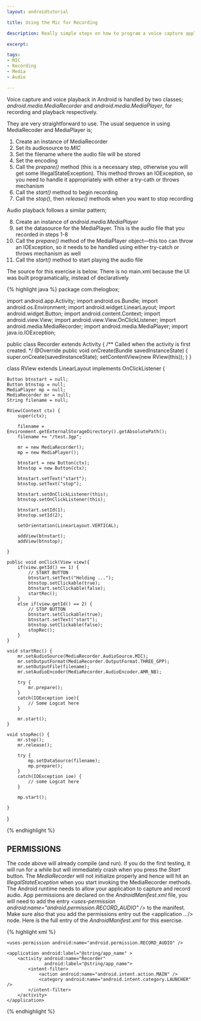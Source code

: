 ```yaml
---
layout: androidtutorial

title: Using the Mic for Recording

description: Really simple steps on how to program a voice capture application in Android

excerpt: 

tags:
- MIC
- Recording
- Media
- Audio

---
```




Voice capture and voice playback in Android is handled by two classes; *android.media.MediaRecorder* and *android.media.MediaPlayer*, for recording and playback respectively. 

They are very straightforward to use. The usual sequence in using MediaRecoder and MediaPlayer is;

1. Create an instance of MediaRecorder
2. Set its audiosource to *MIC*
3. Set the filename where the audio file will be stored
4. Set the encoding
5. Call the *prepare()* method (this is a necessary step, otherwise you will get some IllegalStateException). This method throws an IOException, so you need to handle it appropriately with either a try-cath or throws mechanism
6. Call the *start()* method to begin recording
7. Call the *stop()*, then *release()* methods when you want to stop recording

Audio playback follows a similar pattern;

8. Create an instance of  *android.media.MediaPlayer* 
9. set the datasource for the MediaPlayer. This is the audio file that you recorded in steps 1-8
10. Call the *prepare()* method of the MediaPlayer object&mdash;this too can throw an IOException, so it needs to be handled using either try-catch or throws mechanism as well
11. Call the *start()* method to start playing the audio file

The source for this exercise is below. There is no main.xml because the UI was built programatically, instead of declaratively


{% highlight java %}
package com.thelogbox;

import android.app.Activity;
import android.os.Bundle;
import android.os.Environment;
import android.widget.LinearLayout;
import android.widget.Button;
import android.content.Context;
import android.view.View;
import android.view.View.OnClickListener;
import android.media.MediaRecorder;
import android.media.MediaPlayer;
import java.io.IOException;


public class Recorder extends Activity {
    /** Called when the activity is first created. */
    @Override
    public void onCreate(Bundle savedInstanceState) {
        super.onCreate(savedInstanceState);
        setContentView(new RView(this));
    }
}

class RView extends LinearLayout implements OnClickListener {

	Button btnstart = null;
	Button btnstop = null;
	MediaPlayer mp = null;
	MediaRecorder mr = null;
	String filename = null;

	RView(Context ctx) {
		super(ctx);

		filename = Environment.getExternalStorageDirectory().getAbsolutePath();
		filename += "/test.3gp";

		mr = new MediaRecorder();
		mp = new MediaPlayer();

		btnstart = new Button(ctx);
		btnstop = new Button(ctx);

		btnstart.setText("start");
		btnstop.setText("stop");

		btnstart.setOnClickListener(this);
		btnstop.setOnClickListener(this);

		btnstart.setId(1);
		btnstop.setId(2);

		setOrientation(LinearLayout.VERTICAL);

		addView(btnstart);
		addView(btnstop);

	}

	public void onClick(View view){
		if(view.getId() == 1) {
			// START BUTTON
			btnstart.setText("Holding ...");
			btnstop.setClickable(true);
			btnstart.setClickable(false);
			startRec();
		}
		else if(view.getId() == 2) {
			// STOP BUTTON
			btnstart.setClickable(true);
			btnstart.setText("start");
			btnstop.setClickable(false);
			stopRec();
		}
	}

	void startRec() {
		mr.setAudioSource(MediaRecorder.AudioSource.MIC);
		mr.setOutputFormat(MediaRecorder.OutputFormat.THREE_GPP);
		mr.setOutputFile(filename);
		mr.setAudioEncoder(MediaRecorder.AudioEncoder.AMR_NB);

		try {
			mr.prepare();
		}
		catch(IOException ioe){
			// Some Logcat here
		}

		mr.start();
	}

	void stopRec() {
		mr.stop();
		mr.release();

		try {
			mp.setDataSource(filename);
			mp.prepare();
		}
		catch(IOException ioe) {
			// some Logcat here
		}

		mp.start();

	}

}

{% endhighlight %}

<h2 class="section">PERMISSIONS</h2>

The code above will already compile (and run). If you do the first testing, it will run for a while but will immediately crash when you press the *Start* button. The *MediaRecorder* will not initialize properly and hence will hit an *IllegalStateException* when you start invoking the MediaRecorder methods. The Android runtime needs to allow your application to capture and record audio. App permissions are declared on the *AndroidManifest.xml* file, you will need to add the entry *\<uses-permission android:name="android.permission.RECORD_AUDIO" /\>* to the manifest. Make sure also that you add the permissions entry out the \<application .../\> node. Here is the full entry of the *AndroidManifest.xml* for this exercise.

{% highlight xml %}
<?xml version="1.0" encoding="utf-8"?>
<manifest xmlns:android="http://schemas.android.com/apk/res/android"
      package="com.thelogbox"
      android:versionCode="1"
      android:versionName="1.0">

    <uses-permission android:name="android.permission.RECORD_AUDIO" />

    <application android:label="@string/app_name" >
        <activity android:name="Recorder"
                  android:label="@string/app_name">
            <intent-filter>
                <action android:name="android.intent.action.MAIN" />
                <category android:name="android.intent.category.LAUNCHER" />
            </intent-filter>
        </activity>
    </application>
</manifest> 
{% endhighlight %}


